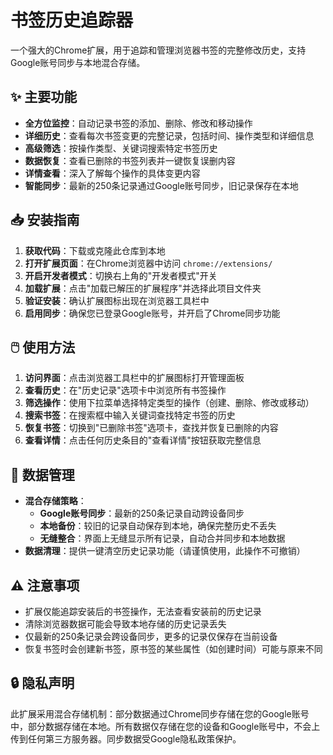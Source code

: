 # 书签历史追踪器

一个强大的Chrome扩展，用于追踪和管理浏览器书签的完整修改历史，支持Google账号同步与本地混合存储。

## ✨ 主要功能

- **全方位监控**：自动记录书签的添加、删除、修改和移动操作
- **详细历史**：查看每次书签变更的完整记录，包括时间、操作类型和详细信息
- **高级筛选**：按操作类型、关键词搜索特定书签历史
- **数据恢复**：查看已删除的书签列表并一键恢复误删内容
- **详情查看**：深入了解每个操作的具体变更内容
- **智能同步**：最新的250条记录通过Google账号同步，旧记录保存在本地

## 📥 安装指南

1. **获取代码**：下载或克隆此仓库到本地
2. **打开扩展页面**：在Chrome浏览器中访问 `chrome://extensions/`
3. **开启开发者模式**：切换右上角的"开发者模式"开关
4. **加载扩展**：点击"加载已解压的扩展程序"并选择此项目文件夹
5. **验证安装**：确认扩展图标出现在浏览器工具栏中
6. **启用同步**：确保您已登录Google账号，并开启了Chrome同步功能

## 🖱️ 使用方法

1. **访问界面**：点击浏览器工具栏中的扩展图标打开管理面板
2. **查看历史**：在"历史记录"选项卡中浏览所有书签操作
3. **筛选操作**：使用下拉菜单选择特定类型的操作（创建、删除、修改或移动）
4. **搜索书签**：在搜索框中输入关键词查找特定书签的历史
5. **恢复书签**：切换到"已删除书签"选项卡，查找并恢复已删除的内容
6. **查看详情**：点击任何历史条目的"查看详情"按钮获取完整信息

## 💾 数据管理

- **混合存储策略**：
  - **Google账号同步**：最新的250条记录自动跨设备同步
  - **本地备份**：较旧的记录自动保存到本地，确保完整历史不丢失
  - **无缝整合**：界面上无缝显示所有记录，自动合并同步和本地数据
- **数据清理**：提供一键清空历史记录功能（请谨慎使用，此操作不可撤销）

## ⚠️ 注意事项

- 扩展仅能追踪安装后的书签操作，无法查看安装前的历史记录
- 清除浏览器数据可能会导致本地存储的历史记录丢失
- 仅最新的250条记录会跨设备同步，更多的记录仅保存在当前设备
- 恢复书签时会创建新书签，原书签的某些属性（如创建时间）可能与原来不同

## 🔒 隐私声明

此扩展采用混合存储机制：部分数据通过Chrome同步存储在您的Google账号中，部分数据存储在本地。所有数据仅存储在您的设备和Google账号中，不会上传到任何第三方服务器。同步数据受Google隐私政策保护。 
